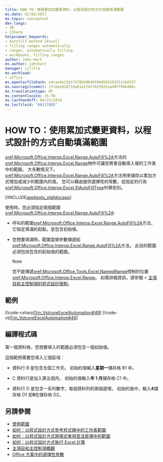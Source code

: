 ```yaml
---
title: HOW TO：使用累加式變更資料，以程式設計的方式自動填滿範圍
ms.date: 02/02/2017
ms.topic: conceptual
dev_langs:
- VB
- CSharp
helpviewer_keywords:
- Autofill method [Excel]
- filling ranges automatically
- ranges, automatically filling
- workbooks, filling ranges
author: John-Hart
ms.author: johnhart
manager: jillfra
ms.workload:
- office
ms.openlocfilehash: e4caede15b17478bb9649f09d9341931511b655f
ms.sourcegitcommit: 1fc6ee928733e61a1f42782f832ead9f7946d00c
ms.translationtype: MT
ms.contentlocale: zh-TW
ms.lasthandoff: 04/22/2019
ms.locfileid: "60117885"
---
```

# <a name="how-to-programmatically-automatically-fill-ranges-with-incrementally-changing-data"></a>HOW TO：使用累加式變更資料，以程式設計的方式自動填滿範圍
  <xref:Microsoft.Office.Interop.Excel.Range.AutoFill%2A>方法的<xref:Microsoft.Office.Interop.Excel.Range>物件可讓您將會自動填入值的工作表中的範圍。 大多數情況下，<xref:Microsoft.Office.Interop.Excel.Range.AutoFill%2A>方法用來儲存以累加方式增加或減少的範圍內的值。 您可以藉由提供選擇性的常數，從指定的行為<xref:Microsoft.Office.Interop.Excel.XlAutoFillType>列舉型別。

 [!INCLUDE[appliesto_xlalldocapp](../vsto/includes/appliesto-xlalldocapp-md.md)]

 使用時，您必須指定兩個範圍<xref:Microsoft.Office.Interop.Excel.Range.AutoFill%2A>:

- 呼叫的範圍<xref:Microsoft.Office.Interop.Excel.Range.AutoFill%2A>方法，它指定填滿的起點，並包含初始值。

- 您想要填滿時，範圍當做參數傳遞給<xref:Microsoft.Office.Interop.Excel.Range.AutoFill%2A>方法。 此目的範圍必須包括包含的起始值的範圍。

    > [!NOTE]
    >  您不能傳遞<xref:Microsoft.Office.Tools.Excel.NamedRange>控制的位置<xref:Microsoft.Office.Interop.Excel.Range>。 如需詳細資訊，請參閱 <<c0> [ 主項目和主控制項的程式設計限制](../vsto/programmatic-limitations-of-host-items-and-host-controls.md)。

## <a name="example"></a>範例
 [!code-csharp[Trin_VstcoreExcelAutomation#49](../vsto/codesnippet/CSharp/Trin_VstcoreExcelAutomationCS/Sheet1.cs#49)]
 [!code-vb[Trin_VstcoreExcelAutomation#49](../vsto/codesnippet/VisualBasic/Trin_VstcoreExcelAutomation/Sheet1.vb#49)]

## <a name="compile-the-code"></a>編譯程式碼
 第一個資料格，您想要填入的範圍必須包含一個初始值。

 這個範例需要您填入三個區域：

- 資料行 B 是包含五個工作天。 初始的值輸入**星期一**儲存格 B1 中。

- C 資料行是加入第五個月。 初始的值輸入**年 1 月**儲存格 C1 中。

- 資料行 D 是包含一系列數字，每個資料列的兩個遞增。 初始的值中，輸入**4**儲存格 D1 並**6**在儲存格 D2。

## <a name="see-also"></a>另請參閱
- [使用範圍](../vsto/working-with-ranges.md)
- [如何：以程式設計方式參考程式碼中的工作表範圍](../vsto/how-to-programmatically-refer-to-worksheet-ranges-in-code.md)
- [如何：以程式設計方式將樣式套用至活頁簿中的範圍](../vsto/how-to-programmatically-apply-styles-to-ranges-in-workbooks.md)
- [如何：以程式設計方式執行 Excel 計算](../vsto/how-to-programmatically-run-excel-calculations-programmatically.md)
- [主項目和主控制項概觀](../vsto/host-items-and-host-controls-overview.md)
- [Office 方案中的選擇性參數](../vsto/optional-parameters-in-office-solutions.md)
